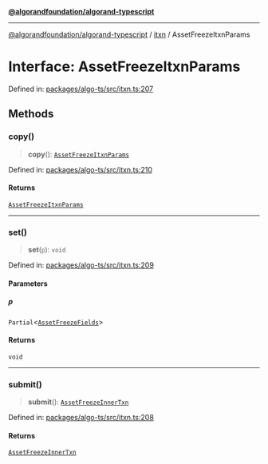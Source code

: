 [**@algorandfoundation/algorand-typescript**](../../../README.md)

***

[@algorandfoundation/algorand-typescript](../../../README.md) / [itxn](../README.md) / AssetFreezeItxnParams

# Interface: AssetFreezeItxnParams

Defined in: [packages/algo-ts/src/itxn.ts:207](https://github.com/algorandfoundation/puya-ts/blob/main/packages/algo-ts/src/itxn.ts#L207)

## Methods

### copy()

> **copy**(): [`AssetFreezeItxnParams`](AssetFreezeItxnParams.md)

Defined in: [packages/algo-ts/src/itxn.ts:210](https://github.com/algorandfoundation/puya-ts/blob/main/packages/algo-ts/src/itxn.ts#L210)

#### Returns

[`AssetFreezeItxnParams`](AssetFreezeItxnParams.md)

***

### set()

> **set**(`p`): `void`

Defined in: [packages/algo-ts/src/itxn.ts:209](https://github.com/algorandfoundation/puya-ts/blob/main/packages/algo-ts/src/itxn.ts#L209)

#### Parameters

##### p

`Partial`\<[`AssetFreezeFields`](AssetFreezeFields.md)\>

#### Returns

`void`

***

### submit()

> **submit**(): [`AssetFreezeInnerTxn`](AssetFreezeInnerTxn.md)

Defined in: [packages/algo-ts/src/itxn.ts:208](https://github.com/algorandfoundation/puya-ts/blob/main/packages/algo-ts/src/itxn.ts#L208)

#### Returns

[`AssetFreezeInnerTxn`](AssetFreezeInnerTxn.md)
